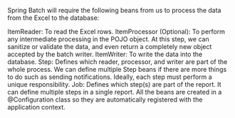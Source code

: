 Spring Batch will require the following beans from us to process the data from the Excel to the database:

ItemReader: To read the Excel rows.
ItemProcessor (Optional): To perform any intermediate processing in the POJO object. At this step, we can sanitize or
validate the data, and even return a completely new object accepted by the batch writer.
ItemWriter: To write the data into the database.
Step: Defines which reader, processor, and writer are part of the whole process. We can define multiple Step beans if
there are more things to do such as sending notifications. Ideally, each step must perform a unique responsibility.
Job: Defines which step(s) are part of the report. It can define multiple steps in a single report.
All the beans are created in a @Configuration class so they are automatically registered with the application context.